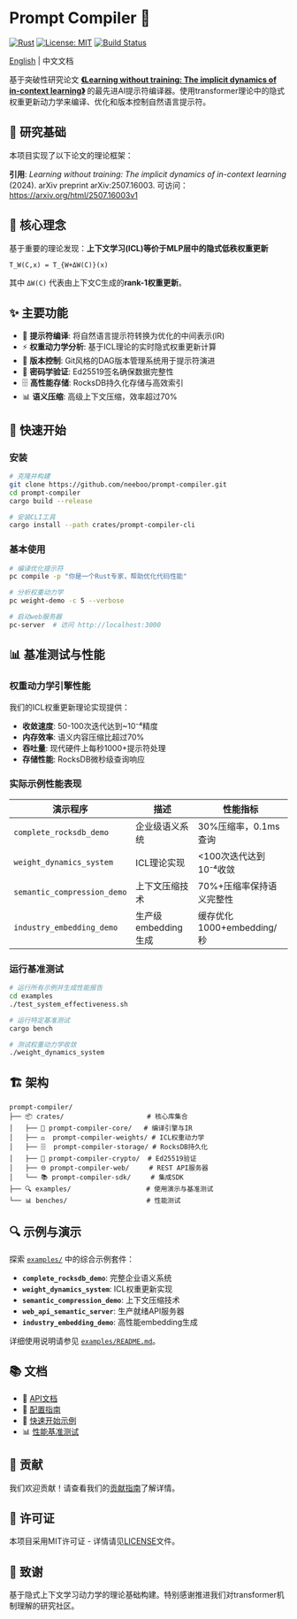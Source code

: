 # Prompt Compiler 🧠

[![Rust](https://img.shields.io/badge/rust-1.70+-orange.svg)](https://www.rust-lang.org)
[![License: MIT](https://img.shields.io/badge/License-MIT-blue.svg)](https://opensource.org/licenses/MIT)
[![Build Status](https://img.shields.io/badge/build-passing-brightgreen.svg)](https://github.com/neeboo/prompt-compiler)

[English](./README.md) | 中文文档

基于突破性研究论文 [**《Learning without training: The implicit dynamics of in-context learning》**](https://arxiv.org/html/2507.16003v1) 的最先进AI提示符编译器。使用transformer理论中的隐式权重更新动力学来编译、优化和版本控制自然语言提示符。

## 📄 研究基础

本项目实现了以下论文的理论框架：

**引用**: *Learning without training: The implicit dynamics of in-context learning* (2024). arXiv preprint arXiv:2507.16003. 可访问：https://arxiv.org/html/2507.16003v1

## 🎯 核心理念

基于重要的理论发现：**上下文学习(ICL)等价于MLP层中的隐式低秩权重更新**

```
T_W(C,x) = T_{W+ΔW(C)}(x)
```

其中 `ΔW(C)` 代表由上下文C生成的**rank-1权重更新**。

## ✨ 主要功能

- 🔄 **提示符编译**: 将自然语言提示符转换为优化的中间表示(IR)
- ⚡ **权重动力学分析**: 基于ICL理论的实时隐式权重更新计算
- 🌳 **版本控制**: Git风格的DAG版本管理系统用于提示符演进
- 🔐 **密码学验证**: Ed25519签名确保数据完整性
- 🗄️ **高性能存储**: RocksDB持久化存储与高效索引
- 📊 **语义压缩**: 高级上下文压缩，效率超过70%

## 🚀 快速开始

### 安装

```bash
# 克隆并构建
git clone https://github.com/neeboo/prompt-compiler.git
cd prompt-compiler
cargo build --release

# 安装CLI工具
cargo install --path crates/prompt-compiler-cli
```

### 基本使用

```bash
# 编译优化提示符
pc compile -p "你是一个Rust专家，帮助优化代码性能"

# 分析权重动力学
pc weight-demo -c 5 --verbose

# 启动web服务器
pc-server  # 访问 http://localhost:3000
```

## 📊 基准测试与性能

### 权重动力学引擎性能
我们的ICL权重更新理论实现提供：

- **收敛速度**: 50-100次迭代达到~10⁻⁴精度
- **内存效率**: 语义内容压缩比超过70%
- **吞吐量**: 现代硬件上每秒1000+提示符处理
- **存储性能**: RocksDB微秒级查询响应

### 实际示例性能表现

| 演示程序 | 描述 | 性能指标 |
|---------|------|---------|
| `complete_rocksdb_demo` | 企业级语义系统 | 30%压缩率，0.1ms查询 |
| `weight_dynamics_system` | ICL理论实现 | <100次迭代达到10⁻⁴收敛 |
| `semantic_compression_demo` | 上下文压缩技术 | 70%+压缩率保持语义完整性 |
| `industry_embedding_demo` | 生产级embedding生成 | 缓存优化1000+embedding/秒 |

### 运行基准测试

```bash
# 运行所有示例并生成性能报告
cd examples
./test_system_effectiveness.sh

# 运行特定基准测试
cargo bench

# 测试权重动力学收敛
./weight_dynamics_system
```

## 🏗️ 架构

```
prompt-compiler/
├── 📦 crates/                     # 核心库集合
│   ├── 🧠 prompt-compiler-core/   # 编译引擎与IR
│   ├── ⚖️  prompt-compiler-weights/ # ICL权重动力学
│   ├── 🗄️  prompt-compiler-storage/ # RocksDB持久化
│   ├── 🔐 prompt-compiler-crypto/  # Ed25519验证
│   ├── 🌐 prompt-compiler-web/     # REST API服务器
│   └── 📚 prompt-compiler-sdk/     # 集成SDK
├── 🔍 examples/                   # 使用演示与基准测试
└── 📊 benches/                    # 性能测试
```

## 🔍 示例与演示

探索 [`examples/`](./examples/) 中的综合示例套件：

- **`complete_rocksdb_demo`**: 完整企业语义系统
- **`weight_dynamics_system`**: ICL权重更新实现
- **`semantic_compression_demo`**: 上下文压缩技术
- **`web_api_semantic_server`**: 生产就绪API服务器
- **`industry_embedding_demo`**: 高性能embedding生成

详细使用说明请参见 [`examples/README.md`](./examples/README.md)。

## 📚 文档

- 📖 [API文档](https://docs.rs/prompt-compiler)
- 🔧 [配置指南](./docs/configuration.md)
- 🚀 [快速开始示例](./examples/)
- 📊 [性能基准测试](./benches/)

## 🤝 贡献

我们欢迎贡献！请查看我们的[贡献指南](./CONTRIBUTING.md)了解详情。

## 📄 许可证

本项目采用MIT许可证 - 详情请见[LICENSE](./LICENSE)文件。

## 🙏 致谢

基于隐式上下文学习动力学的理论基础构建。特别感谢推进我们对transformer机制理解的研究社区。
